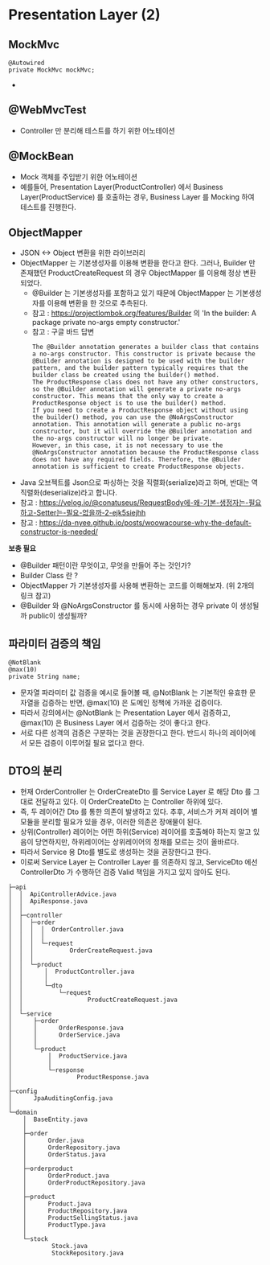 # Presentation Layer (2)

## MockMvc

```
@Autowired
private MockMvc mockMvc;
```
- 

## @WebMvcTest

- Controller 만 분리해 테스트를 하기 위한 어노테이션

## @MockBean

- Mock 객체를 주입받기 위한 어노테이션
- 예를들어, Presentation Layer(ProductController) 에서 Business Layer(ProductService) 를 호출하는 경우, Business Layer 를 Mocking 하여 테스트를 진행한다.

## ObjectMapper

- JSON <-> Object 변환을 위한 라이브러리
- ObjectMapper 는 기본생성자를 이용해 변환을 한다고 한다. 그러나, Builder 만 존재했던 ProductCreateRequest 의 경우 ObjectMapper 를 이용해 정상 변환 되었다.
  - @Builder 는 기본생성자를 포함하고 있기 때문에 ObjectMapper 는 기본생성자를 이용해 변환을 한 것으로 추측된다.
  - 참고 : https://projectlombok.org/features/Builder 의 'In the builder: A package private no-args empty constructor.'
  - 참고 : 구글 바드 답변
    ```
    The @Builder annotation generates a builder class that contains a no-args constructor. This constructor is private because the @Builder annotation is designed to be used with the builder pattern, and the builder pattern typically requires that the builder class be created using the builder() method.
    The ProductResponse class does not have any other constructors, so the @Builder annotation will generate a private no-args constructor. This means that the only way to create a ProductResponse object is to use the builder() method.
    If you need to create a ProductResponse object without using the builder() method, you can use the @NoArgsConstructor annotation. This annotation will generate a public no-args constructor, but it will override the @Builder annotation and the no-args constructor will no longer be private.
    However, in this case, it is not necessary to use the @NoArgsConstructor annotation because the ProductResponse class does not have any required fields. Therefore, the @Builder annotation is sufficient to create ProductResponse objects.
    ```
- Java 오브젝트를 Json으로 파싱하는 것을 직렬화(serialize)라고 하며, 반대는 역직렬화(deserialize)라고 합니다.
- 참고 : https://velog.io/@conatuseus/RequestBody에-왜-기본-생정자는-필요하고-Setter는-필요-없을까-2-ejk5siejhh
- 참고 : https://da-nyee.github.io/posts/woowacourse-why-the-default-constructor-is-needed/

**보충 필요**
- @Builder 패턴이란 무엇이고, 무엇을 만들어 주는 것인가?
- Builder Class 란 ?
- ObjectMapper 가 기본생성자를 사용해 변환하는 코드를 이해해보자. (위 2개의 링크 참고)
- @Builder 와 @NoArgsConstructor 를 동시에 사용하는 경우 private 이 생성될까 public이 생성될까?

## 파라미터 검증의 책임

```
@NotBlank
@max(10)
private String name;
```
- 문자열 파라미터 값 검증을 예시로 들어볼 때, @NotBlank 는 기본적인 유효한 문자열을 검증하는 반면,
@max(10) 은 도메인 정책에 가까운 검증이다.
- 따라서 강의에서는 @NotBlank 는 Presentation Layer 에서 검증하고, @max(10) 은 Business Layer 에서 검증하는 것이 좋다고 한다.
- 서로 다른 성격의 검증은 구분하는 것을 권장한다고 한다. 반드시 하나의 레이어에서 모든 검증이 이루어질 필요 없다고 한다.

## DTO의 분리

- 현재 OrderController 는 OrderCreateDto 를 Service Layer 로 해당 Dto 를 그대로 전달하고 있다. 이 OrderCreateDto 는 Controller 하위에 있다. 
- 즉, 두 레이어간 Dto 를 통한 의존이 발생하고 있다. 추후, 서비스가 커져 레이어 별 모듈을 분리할 필요가 있을 경우, 이러한 의존은 장애물이 된다.
- 상위(Controller) 레이어는 어떤 하위(Service) 레이어를 호출해야 하는지 알고 있음이 당연하지만, 하위레이어는 상위레이어의 정채를 모르는 것이 올바르다.
- 따라서 Service 용 Dto를 별도로 생성하는 것을 권장한다고 한다.
- 이로써 Service Layer 는 Controller Layer 를 의존하지 않고, ServiceDto 에선 ControllerDto 가 수행하던 검증 Valid 책임을 가지고 있지 않아도 된다.
```
├─api
│  │  ApiControllerAdvice.java
│  │  ApiResponse.java
│  │
│  ├─controller
│  │  ├─order
│  │  │  │  OrderController.java
│  │  │  │
│  │  │  └─request
│  │  │          OrderCreateRequest.java
│  │  │
│  │  └─product
│  │      │  ProductController.java
│  │      │
│  │      └─dto
│  │          └─request
│  │                  ProductCreateRequest.java
│  │
│  └─service
│      ├─order
│      │      OrderResponse.java
│      │      OrderService.java
│      │
│      └─product
│          │  ProductService.java
│          │
│          └─response
│                  ProductResponse.java
│
├─config
│      JpaAuditingConfig.java
│
└─domain
    │  BaseEntity.java
    │
    ├─order
    │      Order.java
    │      OrderRepository.java
    │      OrderStatus.java
    │
    ├─orderproduct
    │      OrderProduct.java
    │      OrderProductRepository.java
    │
    ├─product
    │      Product.java
    │      ProductRepository.java
    │      ProductSellingStatus.java
    │      ProductType.java
    │
    └─stock
            Stock.java
            StockRepository.java
```